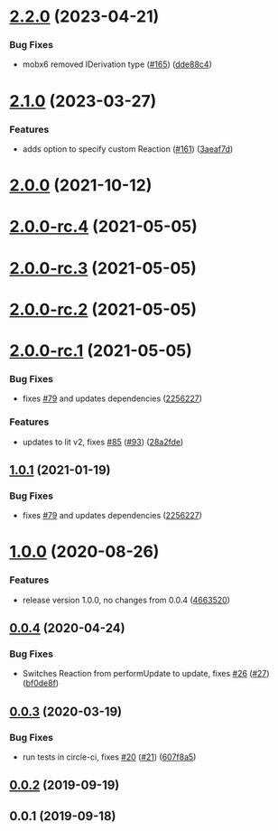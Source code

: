 # [2.2.0](https://github.com/adobe/lit-mobx/compare/v2.0.0-rc.4...v2.2.0) (2023-04-21)

### Bug Fixes

-   mobx6 removed IDerivation type ([#165](https://github.com/adobe/lit-mobx/issues/165)) ([dde88c4](https://github.com/adobe/lit-mobx/commit/dde88c430845af83d5eddc23ab85686a10e46cae))

# [2.1.0](https://github.com/adobe/lit-mobx/compare/v2.0.0-rc.4...v2.1.0) (2023-03-27)

### Features

-   adds option to specify custom Reaction ([#161](https://github.com/adobe/lit-mobx/issues/161)) ([3aeaf7d](https://github.com/adobe/lit-mobx/commit/3aeaf7d094c439dc9bd498889bc31cac21f5d465))

# [2.0.0](https://github.com/adobe/lit-mobx/compare/v2.0.0-rc.4...v2.0.0) (2021-10-12)

# [2.0.0-rc.4](https://github.com/adobe/lit-mobx/compare/v2.0.0-rc.3...v2.0.0-rc.4) (2021-05-05)

# [2.0.0-rc.3](https://github.com/adobe/lit-mobx/compare/v2.0.0-rc.2...v2.0.0-rc.3) (2021-05-05)

# [2.0.0-rc.2](https://github.com/adobe/lit-mobx/compare/v2.0.0-rc.1...v2.0.0-rc.2) (2021-05-05)

# [2.0.0-rc.1](https://github.com/adobe/lit-mobx/compare/v0.0.4...v2.0.0-rc.1) (2021-05-05)

### Bug Fixes

-   fixes [#79](https://github.com/adobe/lit-mobx/issues/79) and updates dependencies ([2256227](https://github.com/adobe/lit-mobx/commit/225622791fa461b54fa9e91117c881856533979a))

### Features

-   updates to lit v2, fixes [#85](https://github.com/adobe/lit-mobx/issues/85) ([#93](https://github.com/adobe/lit-mobx/issues/93)) ([28a2fde](https://github.com/adobe/lit-mobx/commit/28a2fdeaab975e0f35c925f854fee7d25f3d5ec9))

## [1.0.1](https://github.com/adobe/lit-mobx/compare/v0.0.4...v1.0.1) (2021-01-19)

### Bug Fixes

-   fixes [#79](https://github.com/adobe/lit-mobx/issues/79) and updates dependencies ([2256227](https://github.com/adobe/lit-mobx/commit/225622791fa461b54fa9e91117c881856533979a))

# [1.0.0](https://github.com/adobe/lit-mobx/compare/v0.0.4...v1.0.0) (2020-08-26)

### Features

-   release version 1.0.0, no changes from 0.0.4 ([4663520](https://github.com/adobe/lit-mobx/commit/46635204a008f23bc14f9ca15fbd01e6bd1b0200))

<a name="0.0.4"></a>

## [0.0.4](https://github.com/adobe/lit-mobx/compare/v0.0.3...v0.0.4) (2020-04-24)

### Bug Fixes

-   Switches Reaction from performUpdate to update, fixes [#26](https://github.com/adobe/lit-mobx/issues/26) ([#27](https://github.com/adobe/lit-mobx/issues/27)) ([bf0de8f](https://github.com/adobe/lit-mobx/commit/bf0de8f))

<a name="0.0.3"></a>

## [0.0.3](https://github.com/adobe/lit-mobx/compare/v0.0.2...v0.0.3) (2020-03-19)

### Bug Fixes

-   run tests in circle-ci, fixes [#20](https://github.com/adobe/lit-mobx/issues/20) ([#21](https://github.com/adobe/lit-mobx/issues/21)) ([607f8a5](https://github.com/adobe/lit-mobx/commit/607f8a5))

<a name="0.0.2"></a>

## [0.0.2](https://github.com/adobe/lit-mobx/compare/v0.0.1...v0.0.2) (2019-09-19)

<a name="0.0.1"></a>

## 0.0.1 (2019-09-18)
